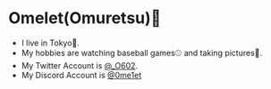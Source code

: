 # Omelet(Omuretsu)🐣

- I live in Tokyo🗼.
- My hobbies are watching baseball games⚾️ and taking pictures📸.
- My Twitter Account is [@_O602](https://twitter.com/_o602).
- My Discord Account is [@0me1et](https://discord.com/users/222337959087702016)
